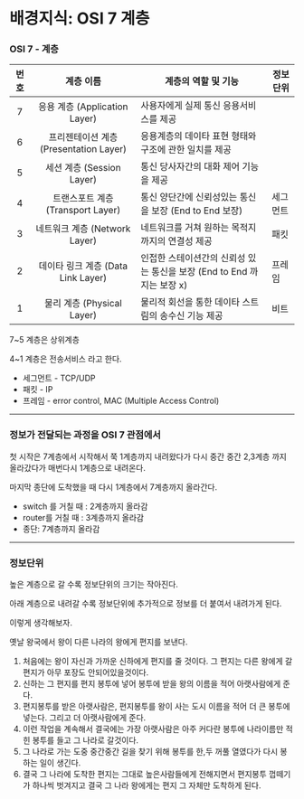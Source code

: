 # 배경지식: OSI 7 계층

### **OSI 7 - 계층**

| 번호 |               계층 이름                | 계층의 역할 및 기능                                          | 정보단위 |
| :--: | :------------------------------------: | ------------------------------------------------------------ | -------- |
|  7   |     응용 계층 (Application Layer)      | 사용자에게 실제 통신 응용서비스를 제공                       |          |
|  6   | 프리젠테이션 계층 (Presentation Layer) | 응용계층의 데이타 표현 형태와 구조에 관한 일치를 제공        |          |
|  5   |       세션 계층 (Session Layer)        | 통신 당사자간의 대화 제어 기능을 제공                        |          |
|  4   |   트랜스포트 계층 (Transport Layer)    | 통신 양단간에 신뢰성있는 통신을 보장 (End to End 보장)       | 세그먼트 |
|  3   |     네트워크 계층 (Network Layer)      | 네트워크를 거쳐 원하는 목적지까지의 연결성 제공              | 패킷     |
|  2   |   데이타 링크 계층 (Data Link Layer)   | 인접한 스테이션간의 신뢰성 있는 통신을 보장 (End to End 까지는 보장 x) | 프레임   |
|  1   |       물리 계층 (Physical Layer)       | 물리적 회선을 통한 데이타 스트림의 송수신 기능 제공          | 비트     |

7~5 계층은 상위계층

4~1 계층은 전송서비스 라고 한다.

- 세그먼트 - TCP/UDP
- 패킷 - IP
- 프레임 - error control, MAC (Multiple Access Control)

---

### 정보가 전달되는 과정을 OSI 7 관점에서

첫 시작은 7계층에서 시작해서 쭉 1계층까지 내려왔다가 다시 중간 중간 2,3계층 까지 올라갔다가 매번다시 1계층으로 내려온다.

마지막 종단에 도착했을 때 다시 1계층에서 7계층까지 올라간다.

- switch 를 거칠 때 : 2계층까지 올라감
- router를 거칠 때 : 3계층까지 올라감
- 종단: 7계층까지 올라감

---

### 정보단위

높은 계층으로 갈 수록 정보단위의 크기는 작아진다.

아래 계층으로 내려갈 수록 정보단위에 추가적으로 정보를 더 붙여서 내려가게 된다.

이렇게 생각해보자.

옛날 왕국에서 왕이 다른 나라의 왕에게 편지를 보낸다.

1. 처음에는 왕이 자신과 가까운 신하에게 편지를 줄 것이다. 그 편지는 다른 왕에게 갈 편지가 아무 포장도 안되어있을것이다.
2. 신하는 그 편지를 편지 봉투에 넣어 봉투에 받을 왕의 이름을 적어 아랫사람에게 준다.
3. 편지봉투를 받은 아랫사람은, 편지봉투를 왕이 사는 도시 이름을 적어 더 큰 봉투에 넣는다. 그리고 더 아랫사람에게 준다.
4. 이런 작업을 계속해서 결국에는 가장 아랫사람은 아주 커다란 봉투에 나라이름만 적힌 봉투를 들고 그 나라로 갈것이다.
5. 그 나라로 가는 도중 중간중간 길을 찾기 위해 봉투를 한,두 꺼풀 열였다가 다시 봉하는 일이 생긴다.
6. 결국 그 나라에 도착한 편지는 그대로 높은사람들에게 전해지면서 편지봉투 껍떼기가 하나씩 벗겨지고 결국 그 나라 왕에게는 편지 그 자체만 도착하게 된다.